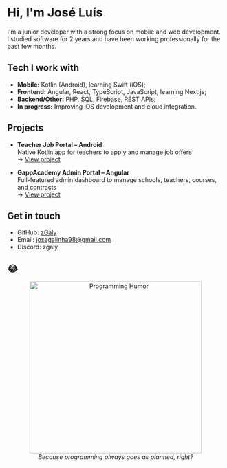 # Hi, I'm José Luís

I'm a junior developer with a strong focus on mobile and web development.  
I studied software for 2 years and have been working professionally for the past few months.

## Tech I work with

- **Mobile:** Kotlin (Android), learning Swift (iOS);
- **Frontend:** Angular, React, TypeScript, JavaScript, learning Next.js;
- **Backend/Other:** PHP, SQL, Firebase, REST APIs;
- **In progress:** Improving iOS development and cloud integration.

## Projects

- **Teacher Job Portal – Android**  
  Native Kotlin app for teachers to apply and manage job offers  
  → [View project](https://github.com/zGaly/teacher-job-portal-android)

- **GappAcademy Admin Portal – Angular**  
  Full-featured admin dashboard to manage schools, teachers, courses, and contracts  
  → [View project](https://github.com/zGaly/teacher-job-admin-portal)

## Get in touch

- GitHub: [zGaly](https://github.com/zGaly)
- Email: josegalinha98@gmail.com
- Discord: zgaly

## 😂

<p align="center">
  <img src="https://media.giphy.com/media/93UOscPyDH8cdRfSaT/giphy.gif" width="400" alt="Programming Humor" />
  <br/>
  <i>Because programming always goes as planned, right?</i>
</p>
